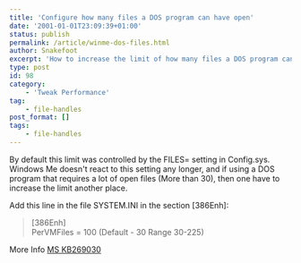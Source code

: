 ```yaml
---
title: 'Configure how many files a DOS program can have open'
date: '2001-01-01T23:09:39+01:00'
status: publish
permalink: /article/winme-dos-files.html
author: Snakefoot
excerpt: 'How to increase the limit of how many files a DOS program can have open.'
type: post
id: 98
category:
    - 'Tweak Performance'
tag:
    - file-handles
post_format: []
tags:
    - file-handles
---
```

By default this limit was controlled by the FILES= setting in Config.sys. Windows Me doesn't react to this setting any longer, and if using a DOS program that requires a lot of open files (More than 30), then one have to increase the limit another place.  
  
 Add this line in the file SYSTEM.INI in the section \[386Enh\]:

> \[386Enh\]  
>  PerVMFiles = 100 (Default - 30 Range 30-225)

 More Info [MS KB269030](http://support.microsoft.com/kb/269030 "How to Increase Available File Handles for MS-DOS-Based Programs in Windows Millennium Edition [Q269030]")